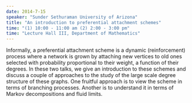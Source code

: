 ```yaml
---
date: 2014-7-15
speaker: "Sunder Sethuraman University of Arizona"
title: "An introduction to preferential attachment schemes"
time: "(1) 10:00 - 11:00 am (2) 2:00 - 3:00 pm" 
time: "Lecture Hall III, Department of Mathematics"
---
```

Informally, a preferential attachment scheme is a dynamic (reinforcement)
process where a network is grown by attaching new vertices to old ones
selected with probability proportional to their weight, a function of
their degrees.  In these two talks, we give an introduction to these
schemes and discuss a couple of approaches to the study of the large scale
degree structure of these graphs.  One fruitful approach is to view the
scheme in terms of branching processes.  Another is to understand it in
terms of Markov decompositions and fluid limits.

